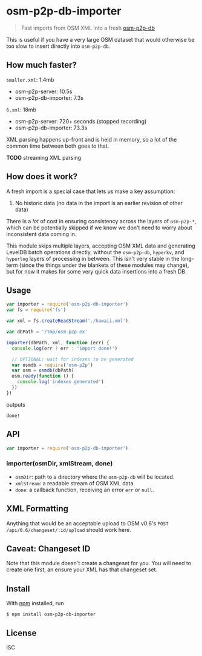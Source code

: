# osm-p2p-db-importer

> Fast imports from OSM XML into a fresh [osm-p2p-db](https://github.com/digidem/osm-p2p-db)

This is useful if you have a very large OSM dataset that would otherwise be too
slow to insert directly into `osm-p2p-db`.

## How much faster?

`smaller.xml`: 1.4mb
- osm-p2p-server: 10.5s
- osm-p2p-db-importer: 7.3s

`6.xml`: 18mb
- osm-p2p-server: 720+ seconds (stopped recording)
- osm-p2p-db-importer: 73.3s

XML parsing happens up-front and is held in memory, so a lot of the common time
between both goes to that.

**TODO** streaming XML parsing

## How does it work?

A fresh import is a special case that lets us make a key assumption:

1. No historic data (no data in the import is an earlier revision of other data)

There is a *lot* of cost in ensuring consistency across the layers of
`osm-p2p-*`, which can be potentially skipped if we know we don't need to worry
about inconsistent data coming in.

This module skips multiple layers, accepting OSM XML data and generating LevelDB
batch operations directly, without the `osm-p2p-db`, `hyperkv`, and `hyperlog`
layers of processing in between. This isn't very stable in the long-term (since
the things under the blankets of these modules may change), but for now it makes
for some very quick data insertions into a fresh DB.

## Usage

```js
var importer = require('osm-p2p-db-importer')
var fs = require('fs')

var xml = fs.createReadStream('./hawaii.xml')

var dbPath = '/tmp/osm-p2p-ex'

importer(dbPath, xml, function (err) {
  console.log(err ? err : 'import done!')

  // OPTIONAL: wait for indexes to be generated
  var osmdb = require('osm-p2p')
  var osm = osmdb(dbPath)
  osm.ready(function () {
    console.log('indexes generated')
  })
})
```

outputs

```
done!
```

## API

```js
var importer = require('osm-p2p-db-importer')
```

### importer(osmDir, xmlStream, done)

- `osmDir`: path to a directory where the `osm-p2p-db` will be located.
- `xmlStream`: a readable stream of OSM XML data.
- `done`: a callback function, receiving an error `err` or `null`.

## XML Formatting

Anything that would be an acceptable upload to OSM v0.6's `POST
/api/0.6/changeset/:id/upload` should work here.

## Caveat: Changeset ID

Note that this module doesn't create a changeset for you. You will need to
create one first, an ensure your XML has that changeset set.

## Install

With [npm](https://npmjs.org/) installed, run

```
$ npm install osm-p2p-db-importer
```

## License

ISC

